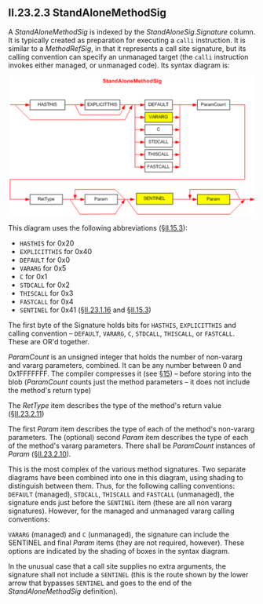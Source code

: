 ## II.23.2.3 StandAloneMethodSig

A _StandAloneMethodSig_ is indexed by the _StandAloneSig_._Signature_ column. It is typically created as preparation for executing a `calli` instruction. It is similar to a _MethodRefSig_, in that it represents a call site signature, but its calling convention can specify an unmanaged target (the `calli` instruction invokes either managed, or unmanaged code). Its syntax diagram is: 

 ![](ii.23.2.3-standalonemethodsig-figure-1.png)

This diagram uses the following abbreviations (§[II.15.3](#todo-missing-hyperlink)):

 * `HASTHIS` for 0x20
 * `EXPLICITTHIS` for 0x40
 * `DEFAULT` for 0x0
 * `VARARG` for 0x5
 * `C` for 0x1
 * `STDCALL` for 0x2
 * `THISCALL` for 0x3
 * `FASTCALL` for 0x4
 * `SENTINEL` for 0x41 (§[II.23.1.16](ii.23.1.16-element-types-used-in-signatures.md) and §[II.15.3](#todo-missing-hyperlink))

The first byte of the Signature holds bits for `HASTHIS`, `EXPLICITTHIS` and calling convention &ndash; `DEFAULT`, `VARARG`, `C`, `STDCALL`, `THISCALL`, or `FASTCALL`. These are OR'd together.

_ParamCount_ is an unsigned integer that holds the number of non-vararg and vararg parameters, combined. It can be any number between 0 and 0x1FFFFFFF. The compiler compresses it (see §[15](#todo-missing-hyperlink)) &ndash; before storing into the blob (_ParamCount_ counts just the method parameters &ndash; it does not include the method's return type)

The _RetType_ item describes the type of the method's return value (§[II.23.2.11](#todo-missing-hyperlink)) 

The first _Param_ item describes the type of each of the method's non-vararg parameters. The (optional) second _Param_ item describes the type of each of the method's vararg parameters. There shall be _ParamCount_ instances of _Param_ (§[II.23.2.10](#todo-missing-hyperlink)).

This is the most complex of the various method signatures. Two separate diagrams have been combined into one in this diagram, using shading to distinguish between them. Thus, for the following calling conventions: `DEFAULT` (managed), `STDCALL`, `THISCALL` and `FASTCALL` (unmanaged), the signature ends just before the `SENTINEL` item (these are all non vararg signatures). However, for the managed and unmanaged vararg calling conventions:

`VARARG` (managed) and `C` (unmanaged), the signature can include the SENTINEL and final _Param_ items (they are not required, however). These options are indicated by the shading of boxes in the syntax diagram.

In the unusual case that a call site supplies no extra arguments, the signature shall not include a `SENTINEL` (this is the route shown by the lower arrow that bypasses `SENTINEL` and goes to the end of the _StandAloneMethodSig_ definition).
